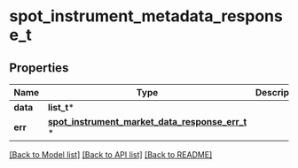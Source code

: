 # spot_instrument_metadata_response_t

## Properties
Name | Type | Description | Notes
------------ | ------------- | ------------- | -------------
**data** | **list_t*** |  | [optional] 
**err** | [**spot_instrument_market_data_response_err_t**](spot_instrument_market_data_response_err.md) \* |  | [optional] 

[[Back to Model list]](../README.md#documentation-for-models) [[Back to API list]](../README.md#documentation-for-api-endpoints) [[Back to README]](../README.md)


